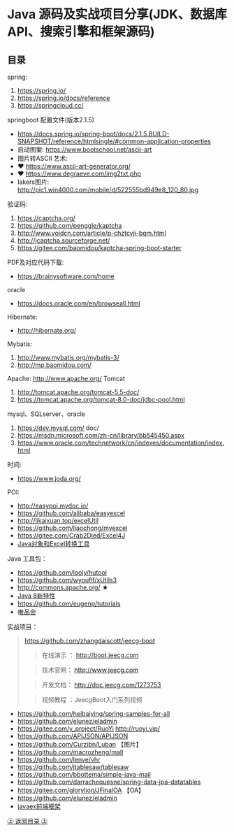 Java 源码及实战项目分享(JDK、数据库API、搜索引擎和框架源码)
==================================
## 目录

spring:
1. https://spring.io/
2. https://spring.io/docs/reference
3. https://springcloud.cc/ 

springboot 配置文件(版本2.1.5)
+ https://docs.spring.io/spring-boot/docs/2.1.5.BUILD-SNAPSHOT/reference/htmlsingle/#common-application-properties
+ 启动图案: https://www.bootschool.net/ascii-art
+ 图片转ASCII 艺术: 
+ ❤ https://www.ascii-art-generator.org/
+ ❤ https://www.degraeve.com/img2txt.php
+ lakers图片: http://pic1.win4000.com/mobile/d/522555bd949e8_120_80.jpg

验证码:
1. https://captcha.org/
2. https://github.com/penggle/kaptcha
3. http://www.voidcn.com/article/p-chztcyji-bqm.html
4. http://jcaptcha.sourceforge.net/
5. https://gitee.com/baomidou/kaptcha-spring-boot-starter

PDF及对应代码下载:
+ https://brainysoftware.com/home

oracle
+ https://docs.oracle.com/en/browseall.html

Hibernate:
+ http://hibernate.org/

Mybatis:
1. http://www.mybatis.org/mybatis-3/
2. http://mp.baomidou.com/

Apache:
http://www.apache.org/
Tomcat
1. http://tomcat.apache.org/tomcat-5.5-doc/
2. https://tomcat.apache.org/tomcat-8.0-doc/jdbc-pool.html

mysql、SQLserver、oracle
1. https://dev.mysql.com/ doc/
2. https://msdn.microsoft.com/zh-cn/library/bb545450.aspx
3. https://www.oracle.com/technetwork/cn/indexes/documentation/index.html

时间:
+ https://www.joda.org/

POI:
+ http://easypoi.mydoc.io/
+ https://github.com/alibaba/easyexcel
+ http://likaixuan.top/excelUtil
+ https://github.com/liaochong/myexcel
+ https://gitee.com/Crab2Died/Excel4J
+ [Java对象和Excel转换工具](https://github.com/xuxueli/xxl-excel/ "Java对象和Excel转换工具")

Java 工具包：
+ https://github.com/looly/hutool
+ https://github.com/wyouflf/xUtils3
+ http://commons.apache.org/ ★
+ [Java 8新特性](https://github.com/winterbe/java8-tutorial "Java 8新特性")
+ https://github.com/eugenp/tutorials
+ [唯品会](https://github.com/vipshop/vjtools "唯品会")

实战项目：
> https://github.com/zhangdaiscott/jeecg-boot
> > 在线演示 ： http://boot.jeecg.com
>
> > 技术官网： http://www.jeecg.com
>
> > 开发文档： http://doc.jeecg.com/1273753
>
> > 视频教程 ：JeecgBoot入门系列视频
>
+ https://github.com/heibaiying/spring-samples-for-all
+ https://github.com/elunez/eladmin
+ https://gitee.com/y_project/RuoYi http://ruoyi.vip/
+ https://github.com/APIJSON/APIJSON
+ https://github.com/Curzibn/Luban 【图片】
+ https://github.com/macrozheng/mall
+ https://github.com/lenve/vhr
+ https://github.com/jtablesaw/tablesaw
+ https://github.com/bbottema/simple-java-mail
+ https://github.com/darrachequesne/spring-data-jpa-datatables
+ https://gitee.com/glorylion/JFinalOA 【OA】
+ https://github.com/elunez/eladmin
+ [javaex前端框架](http://www.javaex.cn/ "javaex前端框架")

[㊤ 返回目录 ㊤](#目录)
